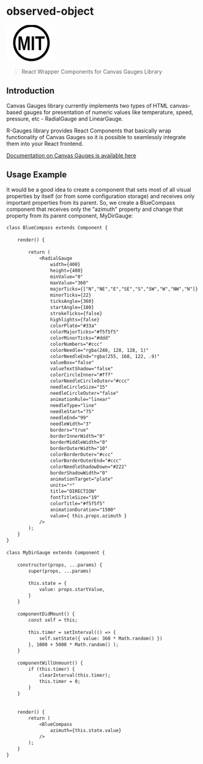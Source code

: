 # observed-object


[![MIT][mit-image]][mit-url]

> React Wrapper Components for Canvas Gauges Library 


[mit-image]: https://github.com/stanurkov/observed-object/blob/master/mit.svg
[mit-url]: https://github.com/stanurkov/r-gauges/blob/master/LICENSE
[cg-url]: https://canvas-gauges.com/

## Introduction

Canvas Gauges library currently implements two types of HTML canvas-based gauges for presentation of numeric values like temperature, speed, pressure, etc - RadialGauge and LinearGauge.

R-Gauges library provides React Components that basically wrap functionality of Canvas Gauges so it is possible to seamlessly integrate them into your React frontend.

[Documentation on Canvas Gauges is available here][cg-url]
 

## Usage Example

It would be a good idea to create a component that sets most of all visual properties by itself (or from some configuration storage) and receives only important properties from its parent. So, we create a BlueCompass component that receives only the "azimuth" property and change that property from its parent component, MyDirGauge:

```
class BlueCompass extends Component {

    render() {

        return (
            <RadialGauge 
                width={400}
                height={400}
                minValue="0"
                maxValue="360"
                majorTicks={["N","NE","E","SE","S","SW","W","NW","N"]}
                minorTicks={22}
                ticksAngle={360}
                startAngle={180}
                strokeTicks={false}
                highlights={false}
                colorPlate="#33a"
                colorMajorTicks="#f5f5f5"
                colorMinorTicks="#ddd"
                colorNumbers="#ccc"
                colorNeedle="rgba(240, 128, 128, 1)"
                colorNeedleEnd="rgba(255, 160, 122, .9)"
                valueBox="false"
                valueTextShadow="false"
                colorCircleInner="#fff"
                colorNeedleCircleOuter="#ccc"
                needleCircleSize="15"
                needleCircleOuter="false"
                animationRule="linear"
                needleType="line"
                needleStart="75"
                needleEnd="99"
                needleWidth="3"
                borders="true"
                borderInnerWidth="0"
                borderMiddleWidth="0"
                borderOuterWidth="10"
                colorBorderOuter="#ccc"
                colorBorderOuterEnd="#ccc"
                colorNeedleShadowDown="#222"
                borderShadowWidth="0"
                animationTarget="plate"
                units="ᵍ"
                title="DIRECTION"
                fontTitleSize="19"
                colorTitle="#f5f5f5"
                animationDuration="1500"
                value={ this.props.azimuth }
            />
        );
    }
}

class MyDirGauge extends Component {

    constructor(props, ...params) {
        super(props, ...params)

        this.state = {
            value: props.startValue,
        }
    }

    componentDidMount() {
        const self = this;

        this.timer = setInterval(() => {
            self.setState({ value: 360 * Math.random() })
        }, 1000 + 5000 * Math.random() );
    }

    componentWillUnmount() {
        if (this.timer) {
            clearInterval(this.timer);
            this.timer = 0;
        }
    }


    render() {
        return (
            <BlueCompass  
                azimuth={this.state.value}
            />                    
        );
    }
}

```

